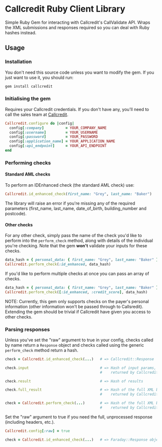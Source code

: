# Callcredit Ruby Client Library

Simple Ruby Gem for interacting with Callcredit's CallValidate API. Wraps the
XML submissions and responses required so you can deal with Ruby hashes
instead.

## Usage

### Installation

You don't need this source code unless you want to modify the gem. If you just
want to use it, you should run:

```ruby
gem install callcredit
````

### Initialising the gem
Requires your Callcredit credentials. If you don't have any, you'll need to
call the sales team at [Callcredit](https://callcredit.co.uk).

```ruby
Callcredit.configure do |config|
  config[:company]          = YOUR_COMPANY_NAME
  config[:username]         = YOUR_USERNAME
  config[:password]         = YOUR_PASSWORD
  config[:application_name] = YOUR_APPLICATION_NAME
  config[:api_endpoint]     = YOUR_API_ENDPOINT
end
```

### Performing checks

#### Standard AML checks
To perform an IDEnhanced check (the standard AML check) use:

```ruby
Callcredit.id_enhanced_check(first_name: "Grey", last_name: "Baker")
```

The library will raise an error if you're missing any of the required
parameters (first_name, last_name, date_of_birth, building_number and
postcode).

#### Other checks
For any other check, simply pass the name of the check you'd like to perform
into the `perform_check` method, along with details of the individual you're
checking. Note that the gem **won't** validate your inputs for these checks.

```ruby
data_hash = { personal_data: { first_name: "Grey", last_name: "Baker" } }
Callcredit.perform_check(:id_enhanced, data_hash)
```

If you'd like to perform multiple checks at once you can pass an array of
checks.

```ruby
data_hash = { personal_data: { first_name: "Grey", last_name: "Baker" } }
Callcredit.perform_check([:id_enhanced, :credit_score], data_hash)
```

NOTE: Currently, this gem only supports checks on the payer's personal
information (other information won't be passed through to Callsredit).
Extending the gem should be trivial if Callcredit have given you access to
other checks.

### Parsing responses

Unless you've set the "raw" argument to true in your config, checks called by
name return a `Response` object and checks called using the generic
`perform_check` method return a hash.

```ruby
check = Callcredit.id_enhanced_check(...)   # => Callcredit::Response

check.input                                 # => Hash of input params, as
                                            #    returned by Callcredit

check.result                                # => Hash of results

check.full_result                           # => Hash of the full XML body
                                            #    returned by Callcredit

check = Callcredit.perform_check(...)       # => Hash of the full XML body
                                            #    returned by Callcredit
```

Set the "raw" argument to true if you need the full, unprocessed response
(including headers, etc.).

```ruby
Callcredit.config[:raw] = true

check = Callcredit.id_enhanced_check(...)   # => Faraday::Response object
```